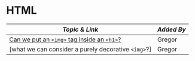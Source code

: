 # HTML

| **_Topic & Link_** | **_Added By_** |
| -------- | -------- |
|[Can we put an `<img>` tag inside an `<h1>`?](https://stackoverflow.com/questions/1605454/can-we-place-img-inside-h1-according-to-web-standards#:~:text=Yes%20and%20no.,the%20alt%20attribute%20is%20mandatory.&text=To%20summarize%20the%20other%20answers,your%20image%2C%20because%20it%27s%20mandatory)|Gregor
|[what we can consider a purely decorative `<img>`?]|Gregor


